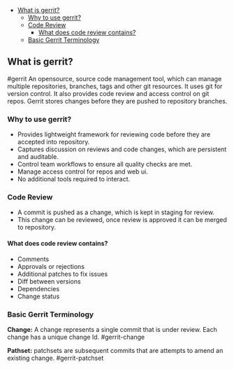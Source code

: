 - [What is gerrit?](#what-is-gerrit)
  - [Why to use gerrit?](#why-to-use-gerrit)
  - [Code Review](#code-review)
    - [What does code review contains?](#what-does-code-review-contains)
  - [Basic Gerrit Terminology](#basic-gerrit-terminology)

## What is gerrit?

#gerrit
An opensource, source code management tool, which can manage multiple repositories, branches, tags and other git resources. It uses git for version control. It also provides code review and access control on git repos. Gerrit stores changes before they are pushed to repository branches.

### Why to use gerrit?

- Provides lightweight framework for reviewing code before they are accepted into repository.
- Captures discussion on reviews and code changes, which are persistent and auditable.
- Control team workflows to ensure all quality checks are met.
- Manage access control for repos and web ui.
- No additional tools required to interact.

### Code Review

- A commit is pushed as a change, which is kept in staging for review.
- This change can be reviewed, once review is approved it can be merged to repository.

#### What does code review contains?

- Comments
- Approvals or rejections
- Additional patches to fix issues
- Diff between versions
- Dependencies
- Change status

### Basic Gerrit Terminology

**Change:** A change represents a single commit that is under review. Each change has a unique change Id. #gerrit-change

**Pathset:** patchsets are subsequent commits that are attempts to amend an existing change. #gerrit-patchset
